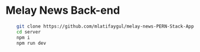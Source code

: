 # Melay News Back-end


```sh
    git clone https://github.com/mlatifaygul/melay-news-PERN-Stack-App.git
    cd server
    npm i
    npm run dev
```
